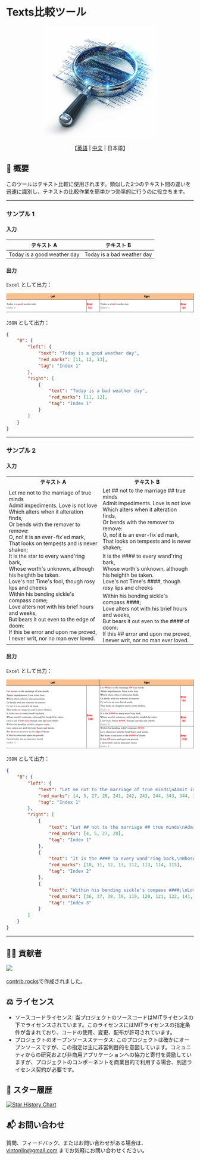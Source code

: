 # Texts比較ツール
<p align="center">
  <img src='../images/logo.png' width=300>
</p>

<p align="center">
    【<a href="../doc/README-English.md">英語</a> | <a href="../doc/README-Chinese.md">中文</a> | 日本語】
</p>

## 📖 概要

このツールはテキスト比較に使用されます。類似した2つのテキスト間の違いを迅速に識別し、テキストの比較作業を簡単かつ効率的に行うのに役立ちます。

---

### サンプル 1

#### 入力

| テキスト A | テキスト B |
| --- | --- |
| Today is a good weather day | Today is a bad weather day |

#### 出力

`Excel` として出力：

<p align="center">
  <img src='../images/example_1.jpg'>
</p>

`JSON` として出力：
```json
{
    "0": {
        "left": {
            "text": "Today is a good weather day",
            "red_marks": [11, 12, 13],
            "tag": "Index 1"
        },
        "right": [
            {
                "text": "Today is a bad weather day",
                "red_marks": [11, 12],
                "tag": "Index 1"
            }
        ]
    }
}
```

---

### サンプル 2

#### 入力

<table>
  <tr>
    <th>テキスト A</th>
    <th>テキスト B</th>
  </tr>
  <tr>
    <td rowspan="3">Let me not to the marriage of true minds<br>Admit impediments. Love is not love<br>Which alters when it alteration finds,<br>Or bends with the remover to remove:<br>O, no! it is an ever-fix`ed mark,<br>That looks on tempests and is never shaken;<br>It is the star to every wand'ring bark,<br>Whose worth's unknown, although his heighth be taken.<br>Love's not Time's fool, though rosy lips and cheeks<br>Within his bending sickle's compass come;<br>Love alters not with his brief hours and weeks,<br>But bears it out even to the edge of doom:<br>If this be error and upon me proved,<br>I never writ, nor no man ever loved.</td>
    <td>Let ## not to the marriage ## true minds<br>Admit impediments. Love is not love<br>Which alters when it alteration finds,<br>Or bends with the remover to remove:<br>O, no! it is an ever-fix`ed mark,<br>That looks on tempests and is never shaken;</td>
  </tr>
  <tr>
    <td>It is the #### to every wand'ring bark,<br>Whose worth's unknown, although his heighth be taken.<br>Love's not Time's ####, though rosy lips and cheeks</td>
  </tr>
  <tr>
    <td>Within his bending sickle's compass ####;<br>Love alters not with his brief hours and weeks,<br>But bears it out even to the #### of doom:<br>If this ## error and upon me proved,<br>I never writ, nor no man ever loved.</td>
  </tr>
</table>

#### 出力

`Excel` として出力：

<p align="center">
  <img src='../images/example_2.jpg'>
</p>

`JSON` として出力：
```json
{
    "0": {
        "left": {
            "text": "Let me not to the marriage of true minds\nAdmit impediments. Love is not love\nWhich alters when it alteration finds,\nOr bends with the remover to remove:\nO, no! it is an ever-fix`ed mark,\nThat looks on tempests and is never shaken;\nIt is the star to every wand'ring bark,\nWhose worth's unknown, although his heighth be taken.\nLove's not Time's fool, though rosy lips and cheeks\nWithin his bending sickle's compass come;\nLove alters not with his brief hours and weeks,\nBut bears it out even to the edge of doom:\nIf this be error and upon me proved,\nI never writ, nor no man ever loved.",
            "red_marks": [4, 5, 27, 28, 241, 242, 243, 244, 343, 344, 345, 346, 413, 414, 415, 416, 496, 497, 498, 499, 518, 519],
            "tag": "Index 1"
        },
        "right": [
            {
                "text": "Let ## not to the marriage ## true minds\nAdmit impediments. Love is not love\nWhich alters when it alteration finds,\nOr bends with the remover to remove:\nO, no! it is an ever-fix`ed mark,\nThat looks on tempests and is never shaken;", 
                "red_marks": [4, 5, 27, 28], 
                "tag": "Index 1"
            },
            {
                "text": "It is the #### to every wand'ring bark,\nWhose worth's unknown, although his heighth be taken.\nLove's not Time's ####, though rosy lips and cheeks", 
                "red_marks": [10, 11, 12, 13, 112, 113, 114, 115], 
                "tag": "Index 2"
            },
            {
                "text": "Within his bending sickle's compass ####;\nLove alters not with his brief hours and weeks,\nBut bears it out even to the #### of doom:\nIf this ## error and upon me proved,\nI never writ, nor no man ever loved.", 
                "red_marks": [36, 37, 38, 39, 119, 120, 121, 122, 141, 142], 
                "tag": "Index 3"
            }
        ]
    }
}
```

---

## 👨‍💻‍ 貢献者

<a href="https://github.com/VintLin/texts-comparator/contributors">
  <img src="https://contrib.rocks/image?repo=VintLin/texts-comparator" />
</a>

[contrib.rocks](https://contrib.rocks)で作成されました。

## ⚖️ ライセンス

- ソースコードライセンス: 当プロジェクトのソースコードはMITライセンスの下でライセンスされています。このライセンスにはMITライセンスの指定条件が含まれており、コードの使用、変更、配布が許可されています。
- プロジェクトのオープンソースステータス: このプロジェクトは確かにオープンソースですが、この指定は主に非営利目的を意図しています。コミュニティからの研究および非商用アプリケーションへの協力と寄付を奨励していますが、プロジェクトのコンポーネントを商業目的で利用する場合、別途ライセンス契約が必要です。

## 🌟 スター履歴

[![Star History Chart](https://api.star-history.com/svg?repos=VintLin/texts-comparator&type=Date)](https://star-history.com/#VintLin/texts-comparator&Date)

## 📬 お問い合わせ

質問、フィードバック、またはお問い合わせがある場合は、[vintonlin@gmail.com](mailto:vintonlin@gmail.com) までお気軽にお問い合わせください。
